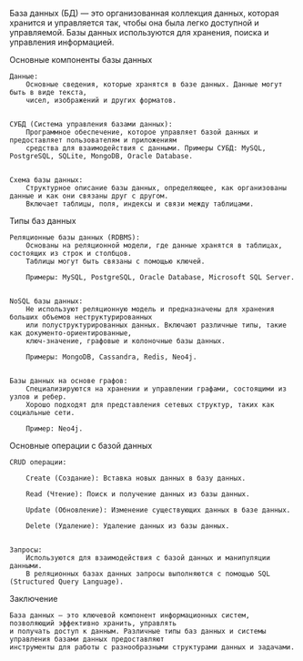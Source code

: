 
База данных (БД) — это организованная коллекция данных, которая хранится и управляется так, чтобы она была легко доступной
и управляемой. Базы данных используются для хранения, поиска и управления информацией.

Основные компоненты базы данных

    Данные:
        Основные сведения, которые хранятся в базе данных. Данные могут быть в виде текста, 
        чисел, изображений и других форматов.


    СУБД (Система управления базами данных):
        Программное обеспечение, которое управляет базой данных и предоставляет пользователям и приложениям
        средства для взаимодействия с данными. Примеры СУБД: MySQL, PostgreSQL, SQLite, MongoDB, Oracle Database.


    Схема базы данных:
        Структурное описание базы данных, определяющее, как организованы данные и как они связаны друг с другом.
        Включает таблицы, поля, индексы и связи между таблицами.


Типы баз данных

    Реляционные базы данных (RDBMS):
        Основаны на реляционной модели, где данные хранятся в таблицах, состоящих из строк и столбцов.
        Таблицы могут быть связаны с помощью ключей.

        Примеры: MySQL, PostgreSQL, Oracle Database, Microsoft SQL Server.


    NoSQL базы данных:
        Не используют реляционную модель и предназначены для хранения больших объемов неструктурированных
        или полуструктурированных данных. Включают различные типы, такие как документо-ориентированные,
        ключ-значение, графовые и колоночные базы данных.

        Примеры: MongoDB, Cassandra, Redis, Neo4j.


    Базы данных на основе графов:
        Специализируются на хранении и управлении графами, состоящими из узлов и ребер.
        Хорошо подходят для представления сетевых структур, таких как социальные сети.

        Пример: Neo4j.


Основные операции с базой данных

    CRUD операции:

        Create (Создание): Вставка новых данных в базу данных.

        Read (Чтение): Поиск и получение данных из базы данных.

        Update (Обновление): Изменение существующих данных в базе данных.

        Delete (Удаление): Удаление данных из базы данных.


    Запросы:
        Используются для взаимодействия с базой данных и манипуляции данными.
        В реляционных базах данных запросы выполняются с помощью SQL (Structured Query Language).



Заключение

    База данных — это ключевой компонент информационных систем, позволяющий эффективно хранить, управлять 
    и получать доступ к данным. Различные типы баз данных и системы управления базами данных предоставляют 
    инструменты для работы с разнообразными структурами данных и задачами.
    